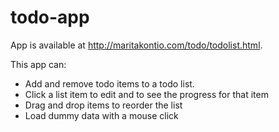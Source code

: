 # todo-app
App is available at http://maritakontio.com/todo/todolist.html.

This app can:

* Add and remove todo items to a todo list.
* Click a list item to edit and to see the progress for that item
* Drag and drop items to reorder the list
* Load dummy data with a mouse click
